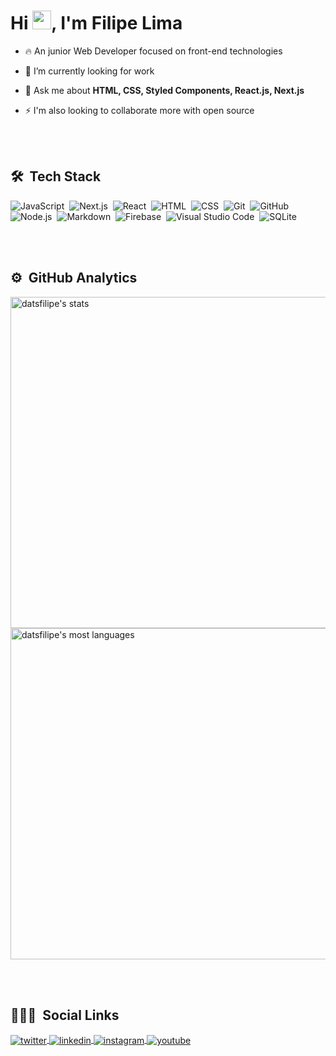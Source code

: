 <!-- about me -->
<h1 align="left">Hi <img src="https://raw.githubusercontent.com/kaueMarques/kaueMarques/master/hi.gif" width="30px">, I'm Filipe Lima</h1>

- 🔥 An junior Web Developer focused on front-end technologies 

- 🔭 I’m currently looking for work

<!-- portfolio link
- 👨‍💻 All of my projects are available at [portfolio]()
-->

- 💬 Ask me about **HTML, CSS, Styled Components, React.js, Next.js**

- ⚡ I'm also looking to collaborate more with open source

<br><br>

## 🛠 &nbsp;Tech Stack

![JavaScript](https://img.shields.io/badge/-JavaScript-0a0047?style=flat&logo=javascript)&nbsp;
![Next.js](https://img.shields.io/badge/-Next-0a0047?style=flat&logo=next.js)&nbsp;
![React](https://img.shields.io/badge/-React-0a0047?style=flat&logo=react)&nbsp;
![HTML](https://img.shields.io/badge/-HTML-0a0047?style=flat&logo=HTML5)&nbsp;
![CSS](https://img.shields.io/badge/-CSS-0a0047?style=flat&logo=CSS3&logoColor=1572B6)&nbsp;
![Git](https://img.shields.io/badge/-Git-0a0047?style=flat&logo=git)&nbsp;
![GitHub](https://img.shields.io/badge/-GitHub-0a0047?style=flat&logo=github)&nbsp;
![Node.js](https://img.shields.io/badge/-Node.js-0a0047?style=flat&logo=node.js)&nbsp;
![Markdown](https://img.shields.io/badge/-Markdown-0a0047?style=flat&logo=markdown)&nbsp;
![Firebase](https://img.shields.io/badge/-Firebase-0a0047?style=flat&logo=firebase)&nbsp;
![Visual Studio Code](https://img.shields.io/badge/-Visual%20Studio%20Code-0a0047?style=flat&logo=visual-studio-code&logoColor=007ACC)&nbsp;
![SQLite](https://img.shields.io/badge/-SQLite-0a0047?style=flat&logo=sqlite)&nbsp;

<br><br>

## ⚙️ &nbsp;GitHub Analytics

<p align="left">
<img width="530em" src="https://github-readme-stats.vercel.app/api?username=datsfilipe&show_icons=true&theme=tokyonight" alt="datsfilipe's stats"/>
<br/>
<img width="530em" src="https://github-readme-stats.vercel.app/api/top-langs/?username=datsfilipe&layout=compact&theme=tokyonight" alt="datsfilipe's most languages"/>
</p>

<br><br>

## 👨🏽‍🦲 &nbsp;Social Links

<p align="left">
<a href="https://twitter.com/datisfilipe" target="_blank">
  <img align="center" src="https://img.shields.io/badge/-datisfilipe-0a0047?style=flat&logo=twitter" alt="twitter"/>  
</a>
<a href="https://linkedin.com/in/datsfilipe" target="_blank">
  <img align="center" src="https://img.shields.io/badge/-datsfilipe-0a0047?style=flat&logo=linkedin" alt="linkedin"/>
</a>
<a href="https://instagram.com/datsfilipe" target="_blank">
 <img align="center" src="https://img.shields.io/badge/-datsfilipe-0a0047?style=flat&logo=instagram" alt="instagram"/>
</a>
<a href="https://open.spotify.com/user/4calisip8iasfq9v3gavlqxkp" target="_blank">
 <img align="center" src="https://img.shields.io/badge/-dtsf-0a0047?style=flat&logo=spotify" alt="youtube"/>
</a>
</p>


<!--
**maykbrito/maykbrito** is a ✨ _special_ ✨ repository because its `README.md` (this file) appears on your GitHub profile.

Here are some ideas to get you started:

- 🔭 I’m currently working on ...
- 🌱 I’m currently learning ...
- 👯 I’m looking to collaborate on ...
- 🤔 I’m looking for help with ...
- 💬 Ask me about ...
- 📫 How to reach me: ...
- 😄 Pronouns: ...
- ⚡ Fun fact: ...
-->